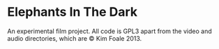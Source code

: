 Elephants In The Dark
=========

An experimental film project. All code is GPL3 apart from the video and audio directories, which are &copy; Kim Foale 2013.
